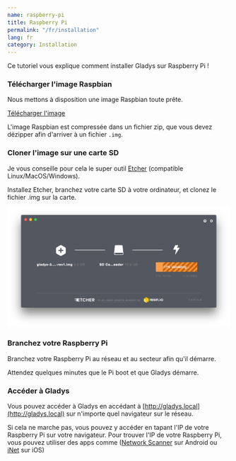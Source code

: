 ```yaml
---
name: raspberry-pi
title: Raspberry Pi
permalink: "/fr/installation"
lang: fr
category: Installation
---
```


Ce tutoriel vous explique comment installer Gladys sur Raspberry Pi !

### Télécharger l'image Raspbian

Nous mettons à disposition une image Raspbian toute prête.

<a class="btn btn-success" href="http://google.fr">Télécharger l'image</a>

L'image Raspbian est compressée dans un fichier zip, que vous devez dézipper afin d'arriver à un fichier `.img`.

### Cloner l'image sur une carte SD

Je vous conseille pour cela le super outil [Etcher](https://etcher.io/) (compatible Linux/MacOS/Windows).

Installez Etcher, branchez votre carte SD à votre ordinateur, et clonez le fichier .img sur la carte.

<img src="/assets/image/installation/etcher.png" alt="Etcher" class="img-responsive" />

### Branchez votre Raspberry Pi

Branchez votre Raspberry Pi au réseau et au secteur afin qu'il démarre.

Attendez quelques minutes que le Pi boot et que Gladys démarre.

### Accéder à Gladys

Vous pouvez accéder à Gladys en accédant à [http://gladys.local](http://gladys.local) sur n'importe quel navigateur sur le réseau.

Si cela ne marche pas, vous pouvez y accéder en tapant l'IP de votre Raspberry Pi sur votre navigateur. Pour trouver l'IP de votre Raspberry Pi, vous pouvez utiliser des apps comme ([Network Scanner](https://play.google.com/store/apps/details?id=com.easymobile.lan.scanner&hl=fr) sur Android ou [iNet](https://itunes.apple.com/fr/app/inet-network-scanner/id340793353?mt=8) sur iOS)
